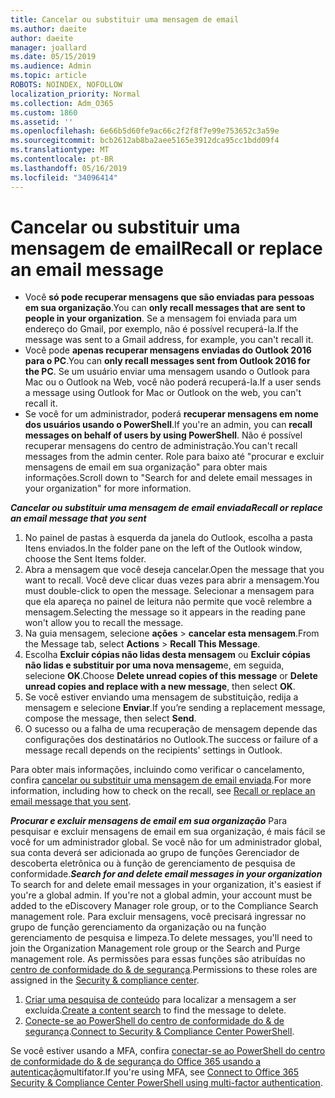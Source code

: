 ```yaml
---
title: Cancelar ou substituir uma mensagem de email
ms.author: daeite
author: daeite
manager: joallard
ms.date: 05/15/2019
ms.audience: Admin
ms.topic: article
ROBOTS: NOINDEX, NOFOLLOW
localization_priority: Normal
ms.collection: Adm_O365
ms.custom: 1860
ms.assetid: ''
ms.openlocfilehash: 6e66b5d60fe9ac66c2f2f8f7e99e753652c3a59e
ms.sourcegitcommit: bcb2612ab8ba2aee5165e3912dca95cc1bdd09f4
ms.translationtype: MT
ms.contentlocale: pt-BR
ms.lasthandoff: 05/16/2019
ms.locfileid: "34096414"
---
```

# <a name="recall-or-replace-an-email-message"></a><span data-ttu-id="5c551-102">Cancelar ou substituir uma mensagem de email</span><span class="sxs-lookup"><span data-stu-id="5c551-102">Recall or replace an email message</span></span>

- <span data-ttu-id="5c551-103">Você **só pode recuperar mensagens que são enviadas para pessoas em sua organização**.</span><span class="sxs-lookup"><span data-stu-id="5c551-103">You can **only recall messages that are sent to people in your organization**.</span></span> <span data-ttu-id="5c551-104">Se a mensagem foi enviada para um endereço do Gmail, por exemplo, não é possível recuperá-la.</span><span class="sxs-lookup"><span data-stu-id="5c551-104">If the message was sent to a Gmail address, for example, you can't recall it.</span></span>
- <span data-ttu-id="5c551-105">Você pode **apenas recuperar mensagens enviadas do Outlook 2016 para o PC**.</span><span class="sxs-lookup"><span data-stu-id="5c551-105">You can **only recall messages sent from Outlook 2016 for the PC**.</span></span> <span data-ttu-id="5c551-106">Se um usuário enviar uma mensagem usando o Outlook para Mac ou o Outlook na Web, você não poderá recuperá-la.</span><span class="sxs-lookup"><span data-stu-id="5c551-106">If a user sends a message using Outlook for Mac or Outlook on the web, you can't recall it.</span></span>
- <span data-ttu-id="5c551-107">Se você for um administrador, poderá **recuperar mensagens em nome dos usuários usando o PowerShell**.</span><span class="sxs-lookup"><span data-stu-id="5c551-107">If you're an admin, you can **recall messages on behalf of users by using PowerShell**.</span></span> <span data-ttu-id="5c551-108">Não é possível recuperar mensagens do centro de administração.</span><span class="sxs-lookup"><span data-stu-id="5c551-108">You can't recall messages from the admin center.</span></span> <span data-ttu-id="5c551-109">Role para baixo até "procurar e excluir mensagens de email em sua organização" para obter mais informações.</span><span class="sxs-lookup"><span data-stu-id="5c551-109">Scroll down to "Search for and delete email messages in your organization" for more information.</span></span>

<span data-ttu-id="5c551-110">***Cancelar ou substituir uma mensagem de email enviada***</span><span class="sxs-lookup"><span data-stu-id="5c551-110">***Recall or replace an email message that you sent***</span></span>
1. <span data-ttu-id="5c551-111">No painel de pastas à esquerda da janela do Outlook, escolha a pasta Itens enviados.</span><span class="sxs-lookup"><span data-stu-id="5c551-111">In the folder pane on the left of the Outlook window, choose the Sent Items folder.</span></span>
2. <span data-ttu-id="5c551-112">Abra a mensagem que você deseja cancelar.</span><span class="sxs-lookup"><span data-stu-id="5c551-112">Open the message that you want to recall.</span></span> <span data-ttu-id="5c551-113">Você deve clicar duas vezes para abrir a mensagem.</span><span class="sxs-lookup"><span data-stu-id="5c551-113">You must double-click to open the message.</span></span> <span data-ttu-id="5c551-114">Selecionar a mensagem para que ela apareça no painel de leitura não permite que você relembre a mensagem.</span><span class="sxs-lookup"><span data-stu-id="5c551-114">Selecting the message so it appears in the reading pane won't allow you to recall the message.</span></span>
3. <span data-ttu-id="5c551-115">Na guia mensagem, selecione **ações** > **cancelar esta mensagem**.</span><span class="sxs-lookup"><span data-stu-id="5c551-115">From the Message tab, select **Actions** > **Recall This Message**.</span></span>
4. <span data-ttu-id="5c551-116">Escolha **Excluir cópias não lidas desta mensagem** ou **Excluir cópias não lidas e substituir por uma nova mensagem**e, em seguida, selecione **OK**.</span><span class="sxs-lookup"><span data-stu-id="5c551-116">Choose **Delete unread copies of this message** or **Delete unread copies and replace with a new message**, then select **OK**.</span></span>
5. <span data-ttu-id="5c551-117">Se você estiver enviando uma mensagem de substituição, redija a mensagem e selecione **Enviar**.</span><span class="sxs-lookup"><span data-stu-id="5c551-117">If you’re sending a replacement message, compose the message, then select **Send**.</span></span>
6. <span data-ttu-id="5c551-118">O sucesso ou a falha de uma recuperação de mensagem depende das configurações dos destinatários no Outlook.</span><span class="sxs-lookup"><span data-stu-id="5c551-118">The success or failure of a message recall depends on the recipients' settings in Outlook.</span></span> 

<span data-ttu-id="5c551-119">Para obter mais informações, incluindo como verificar o cancelamento, confira [cancelar ou substituir uma mensagem de email enviada](https://support.office.com/article/35027f88-d655-4554-b4f8-6c0729a723a0).</span><span class="sxs-lookup"><span data-stu-id="5c551-119">For more information, including how to check on the recall, see [Recall or replace an email message that you sent](https://support.office.com/article/35027f88-d655-4554-b4f8-6c0729a723a0).</span></span>

<span data-ttu-id="5c551-120">***Procurar e excluir mensagens de email em sua organização*** Para pesquisar e excluir mensagens de email em sua organização, é mais fácil se você for um administrador global. Se você não for um administrador global, sua conta deverá ser adicionada ao grupo de funções Gerenciador de descoberta eletrônica ou à função de gerenciamento de pesquisa de conformidade.</span><span class="sxs-lookup"><span data-stu-id="5c551-120">***Search for and delete email messages in your organization*** To search for and delete email messages in your organization, it's easiest if you're a global admin. If you're not a global admin, your account must be added to the eDiscovery Manager role group, or to the Compliance Search management role.</span></span> <span data-ttu-id="5c551-121">Para excluir mensagens, você precisará ingressar no grupo de função gerenciamento da organização ou na função gerenciamento de pesquisa e limpeza.</span><span class="sxs-lookup"><span data-stu-id="5c551-121">To delete messages, you'll need to join the Organization Management role group or the Search and Purge management role.</span></span> <span data-ttu-id="5c551-122">As permissões para essas funções são atribuídas no [centro de conformidade do & de segurança](https://protection.office.com/).</span><span class="sxs-lookup"><span data-stu-id="5c551-122">Permissions to these roles are assigned in the [Security & compliance center](https://protection.office.com/).</span></span>

1. <span data-ttu-id="5c551-123">[Criar uma pesquisa de conteúdo](https://docs.microsoft.com/en-us/office365/securitycompliance/content-search) para localizar a mensagem a ser excluída.</span><span class="sxs-lookup"><span data-stu-id="5c551-123">[Create a content search](https://docs.microsoft.com/en-us/office365/securitycompliance/content-search) to find the message to delete.</span></span>
2. <span data-ttu-id="5c551-124">[Conecte-se ao PowerShell do centro de conformidade do & de segurança](https://docs.microsoft.com/en-us/powershell/exchange/office-365-scc/connect-to-scc-powershell/connect-to-scc-powershell?view=exchange-ps).</span><span class="sxs-lookup"><span data-stu-id="5c551-124">[Connect to Security & Compliance Center PowerShell](https://docs.microsoft.com/en-us/powershell/exchange/office-365-scc/connect-to-scc-powershell/connect-to-scc-powershell?view=exchange-ps).</span></span> 

<span data-ttu-id="5c551-125">Se você estiver usando a MFA, confira [conectar-se ao PowerShell do centro de conformidade do & de segurança do Office 365 usando a autenticação](https://docs.microsoft.com/en-us/powershell/exchange/office-365-scc/connect-to-scc-powershell/mfa-connect-to-scc-powershell?view=exchange-ps)multifator.</span><span class="sxs-lookup"><span data-stu-id="5c551-125">If you're using MFA, see [Connect to Office 365 Security & Compliance Center PowerShell using multi-factor authentication](https://docs.microsoft.com/en-us/powershell/exchange/office-365-scc/connect-to-scc-powershell/mfa-connect-to-scc-powershell?view=exchange-ps).</span></span> 